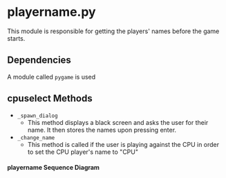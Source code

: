 # playername.py

This module is responsible for getting the players' names before the game starts. 

## Dependencies 

A module called `pygame` is used

## cpuselect Methods
  - `_spawn_dialog`
    - This method displays a black screen and asks the user for their name. It then stores the names upon pressing enter.
  - `_change_name`
    - This method is called if the user is playing against the CPU in order to set the CPU player's name to "CPU"  

#### playername Sequence Diagram

```

```
